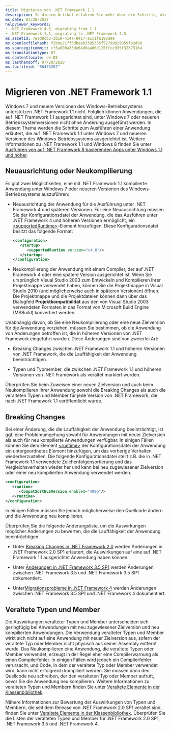```yaml
---
title: Migrieren von .NET Framework 1.1
description: In diesem Artikel erfahren Sie mehr über die Schritte, die erforderlich sind, um eine Anwendung auszuführen, die mithilfe von .NET Framework 1.1 unter Windows 7 und höher kompiliert wurde.
ms.date: 03/30/2017
helpviewer_keywords:
- .NET Framework 4.5, migrating from 1.1
- .NET Framework 1.1, migrating to .NET Framework 4.5
ms.assetid: 7ead0cb3-3b19-414a-8417-a1c1fa198d9e
ms.openlocfilehash: f2b0e21ff5dbeab3395335f52799629859fb2d90
ms.sourcegitcommit: cf5a800a33de64d0aad6d115ffcc935f32375164
ms.translationtype: HT
ms.contentlocale: de-DE
ms.lasthandoff: 07/20/2020
ms.locfileid: "86475267"
---
```

# <a name="migrate-from-the-net-framework-11"></a>Migrieren von .NET Framework 1.1

Windows 7 und neuere Versionen des Windows-Betriebssystems unterstützen .NET Framework 1.1 nicht. Folglich können Anwendungen, die auf .NET Framework 1.1 ausgerichtet sind, unter Windows 7 oder neueren Betriebssystemversionen nicht ohne Änderung ausgeführt werden. In diesem Thema werden die Schritte zum Ausführen einer Anwendung erläutert, die auf .NET Framework 1.1 unter Windows 7 und neueren Versionen des Windows-Betriebssystems ausgerichtet ist. Weitere Informationen zu .NET Framework 1.1 und Windows 8 finden Sie unter [Ausführen von auf .NET Framework 8 basierenden Apps unter Windows 1.1 und höher](../install/run-net-framework-1-1-apps.md).

## <a name="retarget-or-recompile"></a>Neuausrichtung oder Neukompilierung

Es gibt zwei Möglichkeiten, eine mit .NET Framework 1.1 kompilierte Anwendung unter Windows 7 oder neueren Versionen des Windows-Betriebssystems auszuführen:

- Neuausrichtung der Anwendung für die Ausführung unter .NET Framework 4 und späteren Versionen. Für eine Neuausrichtung müssen Sie der Konfigurationsdatei der Anwendung, die das Ausführen unter .NET Framework 4 und höheren Versionen ermöglicht, ein [\<supportedRuntime>](../configure-apps/file-schema/startup/supportedruntime-element.md)-Element hinzufügen. Diese Konfigurationsdatei besitzt das folgende Format:

    ```xml
    <configuration>
       <startup>
          <supportedRuntime version="v4.0"/>
       </startup>
    </configuration>
    ```

- Neukompilierung der Anwendung mit einem Compiler, der auf .NET Framework 4 oder eine spätere Version ausgerichtet ist. Wenn Sie ursprünglich Visual Studio 2003 zum Entwickeln und Kompilieren Ihrer Projektmappe verwendet haben, können Sie die Projektmappe in Visual Studio 2010 (und möglicherweise auch in späteren Versionen) öffnen. Die Projektmappe und die Projektdateien können dann über das Dialogfeld **Projektkompatibilität** aus den von Visual Studio 2003 verwendeten Formaten in das Format von Microsoft Build Engine (MSBuild) konvertiert werden.

Unabhängig davon, ob Sie eine Neukompilierung oder eine neue Zielversion für die Anwendung vorziehen, müssen Sie bestimmen, ob die Anwendung von Änderungen betroffen ist, die in höheren Versionen von .NET Framework eingeführt wurden. Diese Änderungen sind von zweierlei Art:

- Breaking Changes zwischen .NET Framework 1.1 und höheren Versionen von .NET Framework, die die Lauffähigkeit der Anwendung beeinträchtigen.

- Typen und Typmember, die zwischen .NET Framework 1.1 und höheren Versionen von .NET Framework als veraltet markiert wurden.

Überprüfen Sie beim Zuweisen einer neuen Zielversion und auch beim Neukompilieren Ihrer Anwendung sowohl die Breaking Changes als auch die veralteten Typen und Member für jede Version von .NET Framework, die nach .NET Framework 1.1 veröffentlicht wurde.

## <a name="breaking-changes"></a>Breaking Changes

Bei einer Änderung, die die Lauffähigkeit der Anwendung beeinträchtigt, ist ggf. eine Problemumgehung sowohl für Anwendungen mit neuer Zielversion als auch für neu kompilierte Anwendungen verfügbar. In einigen Fällen können Sie dem Element [\<runtime>](../configure-apps/file-schema/startup/supportedruntime-element.md) der Konfigurationsdatei der Anwendung ein untergeordnetes Element hinzufügen, um das vorherige Verhalten wiederherzustellen. Die folgende Konfigurationsdatei stellt z.B. die in .NET Framework 1.1 verwendete Zeichenfolgensortierung und das Vergleichsverhalten wieder her und kann bei neu zugewiesener Zielversion oder einer neu kompilierten Anwendung verwendet werden.

```xml
<configuration>
   <runtime>
      <CompatSortNLSVersion enabled="4096"/>
   </runtime>
</configuration>
```

In einigen Fällen müssen Sie jedoch möglicherweise den Quellcode ändern und die Anwendung neu kompilieren.

Überprüfen Sie die folgende Änderungsliste, um die Auswirkungen möglicher Änderungen zu bewerten, die die Lauffähigkeit der Anwendung beeinträchtigen:

- Unter [Breaking Changes in .NET Framework 2.0](https://docs.microsoft.com/previous-versions/aa570326(v=msdn.10)) werden Änderungen in .NET Framework 2.0 SP1 erläutert, die Auswirkungen auf eine auf .NET Framework 1.1 ausgerichtet Anwendung haben können.

- Unter [Änderungen in .NET Framework 3.5 SP1](https://docs.microsoft.com/previous-versions/dotnet/articles/dd310284(v=msdn.10)) werden Änderungen zwischen .NET Framework 3.5 und .NET Framework 3.5 SP1 dokumentiert.

- Unter[Migrationsprobleme in .NET Framework 4](net-framework-4-migration-issues.md) werden Änderungen zwischen .NET Framework 3.5 SP1 und .NET Framework 4 dokumentiert.

## <a name="obsolete-types-and-members"></a>Veraltete Typen und Member

Die Auswirkungen veralteter Typen und Member unterscheiden sich geringfügig bei Anwendungen mit neu zugewiesener Zielversion und neu kompilierten Anwendungen. Die Verwendung veralteter Typen und Member wirkt sich nicht auf eine Anwendung mit neuer Zielversion aus, sofern der veraltete Typ oder Member nicht physisch aus seiner Assembly entfernt wurde. Das Neukompilieren eine Anwendung, die veraltete Typen oder Member verwendet, erzeugt in der Regel eher eine Compilerwarnung als einen Compilerfehler. In einigen Fällen wird jedoch ein Compilerfehler verursacht, und Code, in dem der veraltete Typ oder Member verwendet wird, kann nicht erfolgreich kompiliert werden. Sie müssen dann den Quellcode neu schreiben, der den veralteten Typ oder Member aufruft, bevor Sie die Anwendung neu kompilieren. Weitere Informationen zu veralteten Typen und Membern finden Sie unter [Veraltete Elemente in der Klassenbibliothek](../whats-new/whats-obsolete.md).

Nähere Informationen zur Bewertung der Auswirkungen von Typen und Membern, die seit dem Release von .NET Framework 2.0 SP1 veraltet sind, finden Sie unter [Veraltete Elemente in der Klassenbibliothek](../whats-new/whats-obsolete.md). Überprüfen Sie die Listen der veralteten Typen und Member für .NET Framework 2.0 SP1, .NET Framework 3.5 und .NET Framework 4.
